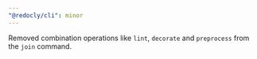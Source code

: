 ```yaml
---
"@redocly/cli": minor
---
```


Removed combination operations like `lint`, `decorate` and `preprocess` from the `join` command.

